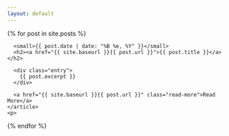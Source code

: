 ```yaml
---
layout: default
---
```


<div class="posts">
  {% for post in site.posts %}
    <article class="post">

      <small>{{ post.date | date: "%B %e, %Y" }}</small>
      <h2><a href="{{ site.baseurl }}{{ post.url }}">{{ post.title }}</a></h2>

      <div class="entry">
        {{ post.excerpt }}
      </div>

      <a href="{{ site.baseurl }}{{ post.url }}" class="read-more">Read More</a>
    </article>
    <p>
  {% endfor %}
</div>